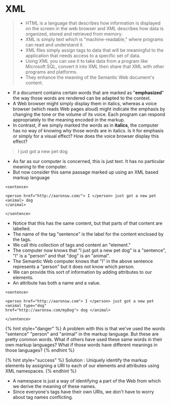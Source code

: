 # XML

> * HTML is a language that describes how information is displayed on the screen in the web browser and XML describes how data is organized, stored and retrieved from memory.&#x20;
> * XML is simply text which is "machine-readable," where programs can read and understand it.
> * XML files simply assign tags to data that will be meaningful to the application that needs access to a specific set of data.&#x20;
> * Using XML you can use it to take data from a program like Microsoft SQL, convert it into XML then share that XML with other programs and platforms.
> * They enhance the meaning of the Semantic Web document's content.

* If a document contains certain words that are marked as "**emphasized**" the way those words are rendered can be adapted to the context.&#x20;
* A Web browser might simply display them in italics, whereas a voice browser (which reads Web pages aloud) might indicate the emphasis by changing the tone or the volume of its voice. Each program can respond appropriately to the meaning encoded in the markup.&#x20;
* In contrast, if we simply marked the words as in **italics**, the computer has no way of knowing why those words are in italics. Is it for emphasis or simply for a visual effect? How does the voice browser display this effect?&#x20;

> I just got a new pet dog

* &#x20;As far as our computer is concerned, this is just text. It has no particular meaning to the computer.&#x20;
* But now consider this same passage marked up using an XML based markup language&#x20;

```
<sentence>

<person href="http://aaronsw.com/"> I </person> just got a new pet <animal> dog
</animal>

</sentence>
```

* Notice that this has the same content, but that parts of that content are labelled.&#x20;
* The name of the tag "sentence" is the label for the content enclosed by the tags.&#x20;
* We call this collection of tags and content an "element."&#x20;
* The computer now knows that "I just got a new pet dog" is a "sentence", "I" is a "person" and that "dog" is an "animal".
* The Semantic Web computer knows that "I" in the above sentence represents a "person" but it does not know which person.&#x20;
* We can provide this sort of information by adding attributes to our elements.&#x20;
* An attribute has both a name and a value.&#x20;

```
<sentence>

<person href="http://aaronsw.com"> I </person> just got a new pet <animal type="dog"
href="http://aaronsw.com/myDog"> dog </animal>

</sentence>
```

{% hint style="danger" %}
A problem with this is that we've used the words "sentence" "person" and "animal" in the markup language. But these are pretty common words. What if others have used these same words in their own markup languages? What if those words have different meanings in those languages?&#x20;
{% endhint %}

{% hint style="success" %}
Solution : Uniquely identify the markup elements by assigning a URI to each of our elements and attributes using XML namespaces. &#x20;
{% endhint %}

* A namespace is just a way of identifying a part of the Web from which we derive the meaning of these names.
* Since everyone's tags have their own URIs, we don't have to worry about tag names conflicting.
